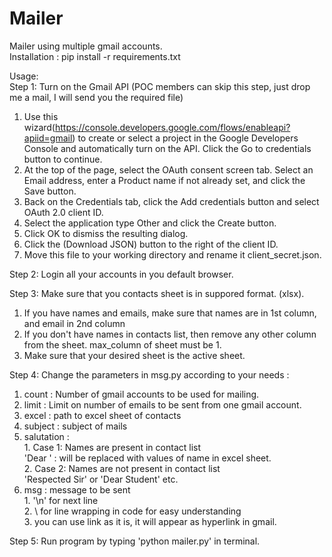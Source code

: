 # Mailer  
Mailer using multiple gmail accounts.  
Installation : pip install -r requirements.txt

Usage:    
Step 1: Turn on the Gmail API  (POC members can skip this step, just drop me a mail, I will send you the required file)

  1. Use this wizard(https://console.developers.google.com/flows/enableapi?apiid=gmail) to create or select a project in the Google Developers Console and automatically turn on the API. Click the Go to credentials button to continue.  
  2. At the top of the page, select the OAuth consent screen tab. Select an Email address, enter a Product name if not already set, and click the Save button.  
  3. Back on the Credentials tab, click the Add credentials button and select OAuth 2.0 client ID.  
  4. Select the application type Other and click the Create button.  
  5. Click OK to dismiss the resulting dialog.  
  6. Click the  (Download JSON) button to the right of the client ID.  
  7. Move this file to your working directory and rename it client_secret.json.  

Step 2: Login all your accounts in you default browser.  

Step 3: Make sure that you contacts sheet is in suppored format. (xlsx).   
  1. If you have names and emails, make sure that names are in 1st column, and email in 2nd column  
  2. If you don't have names in contacts list, then remove any other column from the sheet. max_column of sheet must be 1.  
  3. Make sure that your desired sheet is the active sheet.  

Step 4: Change the parameters in msg.py according to your needs :  
  1. count : Number of gmail accounts to be used for mailing.  
  2. limit : Limit on number of emails to be sent from one gmail account.  
  3. excel : path to excel sheet of contacts  
  4. subject : subject of mails  
  5. salutation :   
    1. Case 1: Names are present in contact list  
            'Dear <name>' : <name> will be replaced with values of name in excel sheet.  
    2. Case 2: Names are not present in contact list  
            'Respected Sir' or 'Dear Student' etc.  
  5. msg : message to be sent  
    1.  '\n' for next line  
    2.   \ for line wrapping in code for easy understanding  
    3.   you can use link as it is, it will appear as hyperlink in gmail.  

Step 5: Run program by typing 'python mailer.py' in terminal.  
